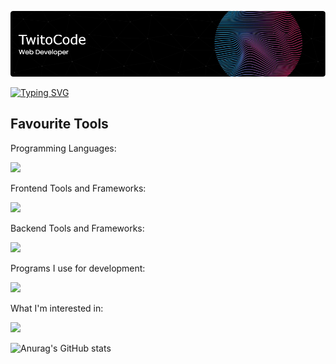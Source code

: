 ![Header](header3.png)

[![Typing SVG](https://readme-typing-svg.demolab.com?font=Roboto+Mono&duration=3000&pause=2000&color=AADAF7&width=435&lines=What's+in+store+for+your+journey%3F)](https://git.io/typing-svg)


<h2>Favourite Tools</h2> 

<p>Programming Languages:</p> 
<img src="https://skillicons.dev/icons?i=cs,typescript" />

<p>Frontend Tools and Frameworks:</p> 
<img src="https://skillicons.dev/icons?i=react,svelte,nextjs,tailwindcss,vercel&perline=6" />

<p>Backend Tools and Frameworks:</p> 
<img src="https://skillicons.dev/icons?i=dotnet,nestjs,graphql,postgres,mongodb" />

<p>Programs I use for development:<p/>
<img src="https://skillicons.dev/icons?i=vscode,photoshop,figma" />

<p>What I'm interested in:<p/>
<img src="https://skillicons.dev/icons?i=flutter,docker,tauri,githubactions,redis,redux,rust,supabase,vite,wasm,golang&perline=6" />

![Anurag's GitHub stats](https://github-readme-stats.vercel.app/api?username=novaiiee&show_icons=true&theme=radical)

<!-- <a href="https://www.data-card-for-spotify.com/card?user_id=1tkkoexby0iam082gqc4nku2q">
  <img src="https://www.data-card-for-spotify.com/api/card?user_id=1tkkoexby0iam082gqc4nku2q" alt="Data Card for Spotify">
</a> -->
